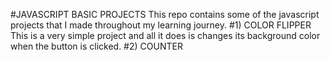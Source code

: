 #JAVASCRIPT BASIC PROJECTS
This repo contains some of the javascript projects that I made throughout my learning journey.
#1) COLOR FLIPPER
This is a very simple project and all it does is changes its background color when the button is clicked.
#2) COUNTER
